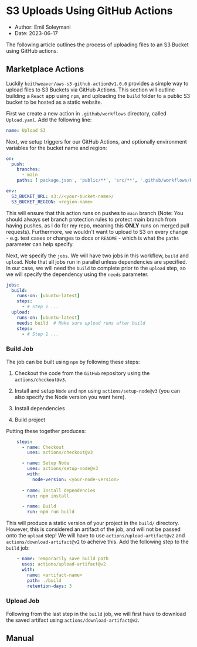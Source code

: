 # S3 Uploads Using GitHub Actions

- Author: Emil Soleymani
- Date: 2023-06-17

The following article outlines the process of uploading files to an S3 Bucket using GitHub actions.

## Marketplace Actions

Luckily `keithweaver/aws-s3-github-action@v1.0.0` provides a simple way to upload files to S3 Buckets via GitHub Actions. This section will outline building a `React` app using `npm`, and uploading the `build` folder to a public S3 bucket to be hosted as a static website.

First we create a new action in `.github/workflows` directory, called `Upload.yaml`. Add the following line:

```yaml
name: Upload S3
```

Next, we setup triggers for our GitHub Actions, and optionally environment variables for the bucket name and region:

```yaml
on:
  push:
    branches:
      - main
    paths: ['package.json', 'public/**', 'src/**', '.github/workflows/Publish.yaml']

env:
  S3_BUCKET_URL: s3://<your-bucket-name>/
  S3_BUCKET_REGION: <region-name>
```

This will ensure that this action runs on pushes to `main` branch (Note: You should always set branch protection rules to protect main branch from having pushes, as I do for my repo, meaning this **ONLY** runs on merged pull requests). Furthermore, we wouldn't want to upload to S3 on every change - e.g. test cases or changes to docs or `README` - which is what the `paths` parameter can help specify.

Next, we specify the `jobs`. We will have two jobs in this workflow, `build` and `upload`. Note that all jobs run in parallel unless dependencies are specified. In our case, we will need the `build` to complete prior to the `upload` step, so we will specify the dependency using the `needs` parameter. 

```yaml
jobs:
  build:
    runs-on: [ubuntu-latest]
    steps:
      - # Step 1 ...
  upload:
    runs-on: [ubuntu-latest]
    needs: build  # Make sure upload runs after build
    steps:
      - # Step 1 ...
```

### Build Job

The job can be built using `npm` by following these steps:

1. Checkout the code from the `GitHub` repository using the `actions/checkout@v3`.

2. Install and setup `Node` and `npm` using `actions/setup-node@v3` (you can also specify the Node version you want here).

3. Install dependencies

4. Build project

Putting these together produces:

```yaml
    steps:
      - name: Checkout
        uses: actions/checkout@v3

      - name: Setup Node
        uses: actions/setup-node@v3
        with:
          node-version: <your-node-version>
    
      - name: Install dependencies
        run: npm install

      - name: Build
        run: npm run build
```

This will produce a static version of your project in the `build/` directory. However, this is considered an artifact of the job, and will not be passed onto the `upload` step! We will have to use `actions/upload-artifact@v2` and `actions/download-artifact@v2` to acheive this. Add the following step to the `build` job:

```yaml
    - name: Temporarily save build path
      uses: actions/upload-artifact@v2
      with:
        name: <artifact-name>
        path: ./build
        retention-days: 3
```

### Upload Job

Following from the last step in the `build` job, we will first have to download the saved artifact using `actions/download-artifact@v2`.

## Manual